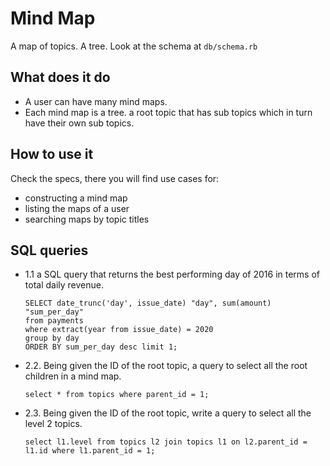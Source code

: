 # Mind Map
A map of topics. A tree.
Look at the schema at `db/schema.rb`

## What does it do

 - A user can have many mind maps.
 - Each mind map is a tree. a root topic that has sub topics which in turn have their own sub topics.
        
## How to use it
  Check the specs, there you will find use cases for:
   - constructing a mind map
   - listing the maps of a user
   - searching maps by topic titles

## SQL queries
 - 1.1 a SQL query that returns the best performing day of 2016 in terms of total daily revenue.
    ```
    SELECT date_trunc('day', issue_date) "day", sum(amount) "sum_per_day"
   from payments
   where extract(year from issue_date) = 2020
   group by day
   ORDER BY sum_per_day desc limit 1;
   ```

 - 2.2. Being given the ID of the root topic, a query to select all the root children in a mind map.

   `select * from topics where parent_id = 1;`
 
 - 2.3. Being given the ID of the root topic, write a query to select all the level 2 topics.

   `select l1.level from topics l2 join topics l1 on l2.parent_id = l1.id where l1.parent_id = 1;`
